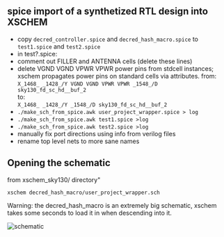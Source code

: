 ## spice import of a synthetized RTL design into XSCHEM

- copy `decred_controller.spice` and `decred_hash_macro.spice` to `test1.spice` and `test2.spice`
- in test?.spice:
- comment out FILLER and ANTENNA cells (delete these lines)
- delete  VGND VGND VPWR VPWR power pins from stdcell instances; xschem propagates power pins on standard cells via attributes.
  from:  
    `X_1468_ _1428_/Y VGND VGND VPWR VPWR _1548_/D sky130_fd_sc_hd__buf_2`  
  to:  
    `X_1468_ _1428_/Y _1548_/D sky130_fd_sc_hd__buf_2`  
- `./make_sch_from_spice.awk user_project_wrapper.spice > log`
- `./make_sch_from_spice.awk test1.spice >log`
- `./make_sch_from_spice.awk test2.spice >log`
- manually fix port directions using info from verilog files
- rename top level nets to more sane names

## Opening the schematic
from xschem_sky130/ directory"

  `xschem decred_hash_macro/user_project_wrapper.sch`  
    
  Warning: the decred_hash_macro is an extremely big schematic, xschem takes some seconds to load it in when descending into it.


![schematic](https://github.com/StefanSchippers/xschem_sky130/blob/main/decred_hash_macro/decred_hash_macro.png)


